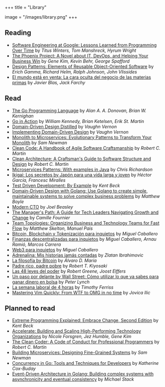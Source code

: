 +++
title = "Library"

image = "/images/library.png"
+++

## Reading

- [Software Engineering at Google: Lessons Learned from Programming Over Time](https://amzn.to/3TgWORq) by _Titus Winters, Tom Manshreck, Hyrum Wright_
- [The Phoenix Project: A Novel about IT, DevOps, and Helping Your Business Win](https://amzn.to/3TD3jPG) by _Gene Kim, Kevin Behr, George Spafford_
- [Design Patterns: Elements of Reusable Object-Oriented Software](https://amzn.to/3Visatg) by _Erich Gamma, Richard Helm, Ralph Johnson, John Vlissides_
- [El mundo está en venta: La cara oculta del negocio de las materias primas](https://amzn.to/4bDdQk9) by _Javier Blas, Jack Farchy_

## Read

- [The Go Programming Language](https://amzn.to/3IYfy3r) by _Alan A. A. Donovan, Brian W. Kernighan_
- [Go in Action](https://amzn.to/3PoQg1U) by _William Kennedy, Brian Ketelsen, Erik St. Martin_
- [Domain-Driven Design Distilled](https://amzn.to/3v2IaFn) by _Vaughn Vernon_
- [Implementing Domain-Driven Design](https://amzn.to/3TCVbPm) by _Vaughn Vernon_
- [Monolith to Microservices: Evolutionary Patterns to Transform Your Monolith](https://amzn.to/3v43fzd) by _Sam Newman_
- [Clean Code: A Handbook of Agile Software Craftsmanship](https://amzn.to/3wTEOEZ) by _Robert C. Martin_
- [Clean Architecture: A Craftsman's Guide to Software Structure and Design](https://amzn.to/49QTnYt) by _Robert C. Martin_
- [Microservices Patterns: With examples in Java](https://amzn.to/3v1gqks) by _Chris Richardson_
- [Ikigai: Los secretos by Japón para una vida larga y joven](https://amzn.to/3VvCXk1) by _Héctor García, Francesc Miralles_
- [Test Driven Development: By Example](https://amzn.to/3PoQo1o) by _Kent Beck_
- [Domain-Driven Design with Golang: Use Golang to create simple, maintainable systems to solve complex business problems](https://amzn.to/49TEVyS) by _Matthew Boyle_
- [Modern CTO](https://amzn.to/4alVDar) by _Joel Beasley_
- [The Manager's Path: A Guide for Tech Leaders Navigating Growth and Change](https://amzn.to/49KbiQF) by _Camille Fournier_
- [Team Topologies: Organizing Business and Technology Teams for Fast Flow](https://amzn.to/43mRIYu) by _Matthew Skelton, Manuel Pais_
- [Bitcoin, Blockchain y Tokenización para inquietos](https://amzn.to/43iwPNS) by _Miguel Caballero_
- [Finanzas descentralizadas para inquietos](https://amzn.to/3vey7gm) by _Miguel Caballero, Arnau Ramió, Marcos Carrera_
- [Web3 para inquietos](https://amzn.to/4ceALTX) by _Miguel Caballero_
- [Adrenalina: Mis historias jamás contadas](https://amzn.to/3Tb4BQo) by _Zlatan Ibrahimovic_
- [La filosofía by Bitcoin](https://amzn.to/3wTeKKe) by _Álvaro D. María_
- [Padre rico, padre pobre](https://amzn.to/43kF7oz) by _Robert T. Kiyosaki_
- [Las 48 leyes del poder](https://amzn.to/3IEvibx) by _Robert Greene, Joost Elffers_
- [Un paso por delante by Wall Street: Cómo utilizar lo que ya sabes para ganar dinero en bolsa](https://amzn.to/3VLPIHj) by _Peter Lynch_
- [La semana laboral de 4 horas](https://amzn.to/4aCAU2u) by _Timothy Ferriss_
- [Mastering Vim Quickly: From WTF to OMG in no time](https://amzn.to/3Jaiqu0) by _Jovica Ilic_

## Planned to read

- [Extreme Programming Explained: Embrace Change, Second Edition](https://amzn.to/3x3rH41) by _Kent Beck_
- [Accelerate: Building and Scaling High-Performing Technology Organizations](https://amzn.to/3IzCxS9) by _Nicole Forsgren, Jez Humble, Gene Kim_
- [The Clean Coder: A Code of Conduct for Professional Programmers](https://amzn.to/3IGI2hT) by _Robert C. Martin_
- [Building Microservices: Designing Fine-Grained Systems](https://amzn.to/4agN6Fd) by _Sam Newman_
- [Concurrency in Go: Tools and Techniques for Developers](https://amzn.to/3TDuLwX) by _Katherine Cox-Buday_
- [Event-Driven Architecture in Golang: Building complex systems with asynchronicity and eventual consistency](https://amzn.to/3Piaieb) by _Michael Stack_
